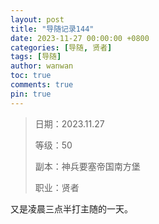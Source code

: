 ```yaml
---
layout: post
title: "导随记录144"
date: 2023-11-27 00:00:00 +0800
categories: [导随, 贤者]
tags: [导随]
author: wanwan
toc: true
comments: true
pin: true
---
```

> 日期：2023.11.27
>
> 等级：50
>
> 副本：神兵要塞帝国南方堡
>
> 职业：贤者

又是凌晨三点半打主随的一天。